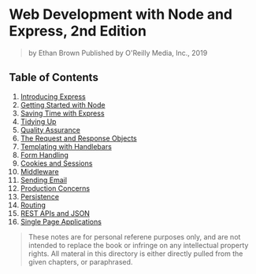 # Web Development with Node and Express, 2nd Edition

> by Ethan Brown Published by O'Reilly Media, Inc., 2019 


## Table of Contents

1. [Introducing Express][1]
2. [Getting Started with Node][2]
3. [Saving Time with Express][3]
4. [Tidying Up][4]
5. [Quality Assurance][5]
6. [The Request and Response Objects][6]
7. [Templating with Handlebars][7]
8. [Form Handling][8]
9. [Cookies and Sessions][9]
10. [Middleware][10]
11. [Sending Email][11]
12. [Production Concerns][12]
13. [Persistence][13]
14. [Routing][14]
15. [REST APIs and JSON][15]
16. [Single Page Applications][16]

<!---

17. [Static Content][17]
18. [Security][18]
19. [Integrating with Third Party Apps][19]
20. [Debugging][20]
21. [Going Live][21]
22. [Maintenance][22]
23. [Addtional Resources][23]
--->

<!--- Links --->
[1]: ./ch1/
[2]: ./ch2/
[3]: ./ch3/
[4]: ./ch4/
[5]: ./ch5/
[6]: ./ch6/
[7]: ./ch7/
[8]: ./ch8/
[9]: ./ch9/
[10]: ./ch10/
[11]: ./ch11/
[12]: ./ch12/
[13]: ./ch13/
[14]: ./ch14/
[15]: ./ch15/
[16]: ./ch16/
[17]: ./ch17/
[18]: ./ch18/
[19]: ./ch19/
[20]: ./ch20/
[21]: ./ch21/
[22]: ./ch22/
[23]: ./ch23/


> These notes are for personal referene purposes only, and are not intended to replace the book or infringe on any intellectual property rights. All materal in this directory is either directly pulled from the given chapters, or paraphrased.